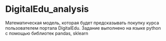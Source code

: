 # DigitalEdu_analysis
Математическая модель, которая будет предсказывать покупку курса пользователем портала DigitalEdu. Задание выполнено на языке python с помощью библиотек pandas, sklearn
